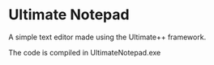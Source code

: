 # Ultimate Notepad

A simple text editor made using the Ultimate++ framework.

The code is compiled in UltimateNotepad.exe
